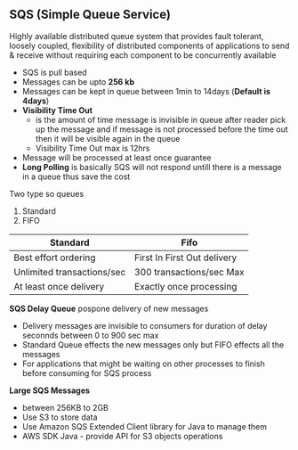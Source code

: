 ## SQS (Simple Queue Service)

Highly available distributed queue system that provides fault tolerant, loosely coupled, flexibility of distributed components of applications to send & receive without requiring each component to be concurrently available

- SQS is pull based
- Messages can be upto __256 kb__
- Messages can be kept in queue between 1min to 14days (__Default is 4days__)
- __Visibility Time Out__ 
  - is the amount of time message is invisible in queue after reader pick up the message and if message is not processed before the time out then it will be visible again in the queue
  - Visibility Time Out max is 12hrs
- Message will be processed at least once guarantee
- __Long Polling__ is basically SQS will not respond untill there is a message in a queue thus save the cost

Two type so queues
1. Standard 
2. FIFO

| __Standard__ | __Fifo__  | 
|-------------|------------|
| Best effort ordering | First In First Out delivery  |
| Unlimited transactions/sec | 300 transactions/sec Max|
| At least once delivery  | Exactly once processing| 

__SQS Delay Queue__ pospone delivery of new messages
  - Delivery messages are invisible to consumers for duration of delay seconnds between 0 to 900 sec max
  - Standard Queue effects the new messages only but FIFO effects all the messages
  - For applications that might be waiting on other processes to finish before consuming for SQS process

__Large SQS Messages__ 
  - between 256KB to 2GB 
  - Use S3 to store data
  - Use Amazon SQS Extended Client library for Java to manage them
  - AWS SDK Java - provide API for S3 objects operations